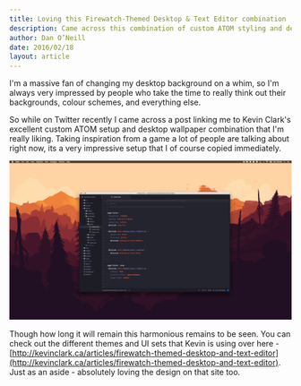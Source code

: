 ```yaml
---
title: Loving this Firewatch-Themed Desktop & Text Editor combination
description: Came across this combination of custom ATOM styling and desktop background on Kevin Clark's website.
author: Dan O’Neill
date: 2016/02/18
layout: article
---
```


I'm a massive fan of changing my desktop background on a whim, so I'm always very impressed by people who take the time to really think out their backgrounds, colour schemes, and everything else.

So while on Twitter recently I came across a post linking me to Kevin Clark's excellent custom ATOM setup and desktop wallpaper combination that I'm really liking. Taking inspiration from a game a lot of people are talking about right now, its a very impressive setup that I of course copied immediately.

![Firewatch-Themed Desktop & Text Editor combo](images/firewatch-wallpaper.png)

Though how long it will remain this harmonious remains to be seen. You can check out the different themes and UI sets that Kevin is using over here -  [http://kevinclark.ca/articles/firewatch-themed-desktop-and-text-editor](http://kevinclark.ca/articles/firewatch-themed-desktop-and-text-editor). Just as an aside - absolutely loving the design on that site too. 
